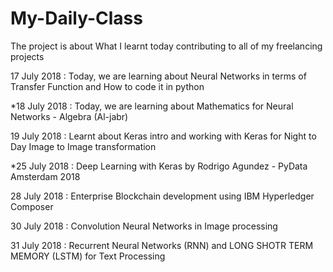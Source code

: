 # My-Daily-Class
The project is about What I learnt today contributing to all of my freelancing projects

17 July 2018  : Today, we are learning about Neural Networks in terms of Transfer Function and How to code it in python

*18 July 2018 : Today, we are learning about Mathematics for Neural Networks - Algebra (Al-jabr)

19 July 2018  : Learnt about Keras intro and working with Keras for Night to Day Image to Image transformation

*25 July 2018 : Deep Learning with Keras by Rodrigo Agundez - PyData Amsterdam 2018

28 July 2018  : Enterprise Blockchain development using IBM Hyperledger Composer

30 July 2018  : Convolution Neural Networks in Image processing

31 July 2018  : Recurrent Neural Networks (RNN) and LONG SHOTR TERM MEMORY (LSTM) for Text Processing 

